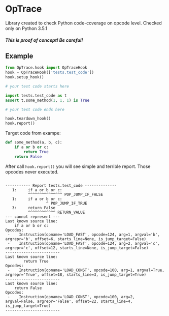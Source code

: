 # OpTrace

Library created to check Python code-coverage on opcode level.
Checked only on Python 3.5.1

##### This is proof of concept! Be careful!

## Example

```python
from OpTrace.hook import OpTraceHook
hook = OpTraceHook(['tests.test_code'])
hook.setup_hook()

# your test code starts here

import tests.test_code as t
assert t.some_method(1, 1, 1) is True

# your test code ends here

hook.teardown_hook()
hook.report()
```

Target code from exampe:
```python
def some_method(a, b, c):
    if a or b or c:
        return True
    return False
```

After call `hook.report()` you will see simple and terrible report.
Those opcodes never executed.

```

----------- Report tests.test_code --------------
   1:     if a or b or c:
          ^^^^^^^^^^^^^^^ POP_JUMP_IF_FALSE
   1:     if a or b or c:
                  ^ POP_JUMP_IF_TRUE
   3:     return False
          ^^^^^^^^^^^^ RETURN_VALUE
--- cannot represent ---
Last known source line:
    if a or b or c:
Opcodes:
 -    Instruction(opname='LOAD_FAST', opcode=124, arg=1, argval='b', argrepr='b', offset=6, starts_line=None, is_jump_target=False)
 -    Instruction(opname='LOAD_FAST', opcode=124, arg=2, argval='c', argrepr='c', offset=12, starts_line=None, is_jump_target=False)
------------------------
Last known source line:
        return True
Opcodes:
 -    Instruction(opname='LOAD_CONST', opcode=100, arg=1, argval=True, argrepr='True', offset=18, starts_line=3, is_jump_target=True)
------------------------
Last known source line:
    return False
Opcodes:
 -    Instruction(opname='LOAD_CONST', opcode=100, arg=2, argval=False, argrepr='False', offset=22, starts_line=4, is_jump_target=True)
------------------------

```